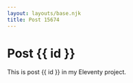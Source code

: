 ```yaml
---
layout: layouts/base.njk
title: Post 15674
---
```


# Post {{ id }}

This is post {{ id }} in my Eleventy project.
